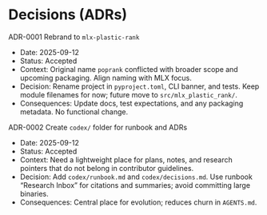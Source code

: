 # Decisions (ADRs)

ADR-0001 Rebrand to `mlx-plastic-rank`
- Date: 2025-09-12
- Status: Accepted
- Context: Original name `poprank` conflicted with broader scope and upcoming packaging. Align naming with MLX focus.
- Decision: Rename project in `pyproject.toml`, CLI banner, and tests. Keep module filenames for now; future move to `src/mlx_plastic_rank/`.
- Consequences: Update docs, test expectations, and any packaging metadata. No functional change.

ADR-0002 Create `codex/` folder for runbook and ADRs
- Date: 2025-09-12
- Status: Accepted
- Context: Need a lightweight place for plans, notes, and research pointers that do not belong in contributor guidelines.
- Decision: Add `codex/runbook.md` and `codex/decisions.md`. Use runbook “Research Inbox” for citations and summaries; avoid committing large binaries.
- Consequences: Central place for evolution; reduces churn in `AGENTS.md`.

